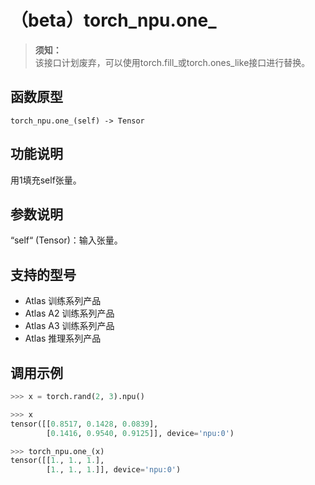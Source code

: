 # （beta）torch_npu.one_

>**须知：**<br>
>该接口计划废弃，可以使用torch.fill_或torch.ones_like接口进行替换。

## 函数原型

```
torch_npu.one_(self) -> Tensor
```

## 功能说明

用1填充self张量。

## 参数说明

“self“  (Tensor)：输入张量。

## 支持的型号

- <term>Atlas 训练系列产品</term>
- <term>Atlas A2 训练系列产品</term>
- <term>Atlas A3 训练系列产品</term>
- <term>Atlas 推理系列产品</term>

## 调用示例

```python
>>> x = torch.rand(2, 3).npu()

>>> x
tensor([[0.8517, 0.1428, 0.0839],
        [0.1416, 0.9540, 0.9125]], device='npu:0')

>>> torch_npu.one_(x)
tensor([[1., 1., 1.],
        [1., 1., 1.]], device='npu:0')
```

